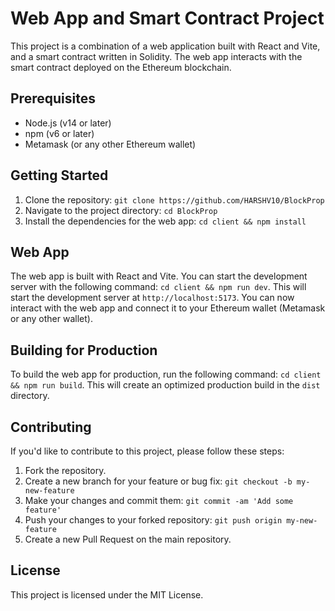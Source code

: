 # Web App and Smart Contract Project

This project is a combination of a web application built with React and Vite, and a smart contract written in Solidity. The web app interacts with the smart contract deployed on the Ethereum blockchain.

## Prerequisites

- Node.js (v14 or later)
- npm (v6 or later)
- Metamask (or any other Ethereum wallet)

## Getting Started

1. Clone the repository: `git clone https://github.com/HARSHV10/BlockProp`
2. Navigate to the project directory: `cd BlockProp`
3. Install the dependencies for the web app: `cd client && npm install`

## Web App

The web app is built with React and Vite. You can start the development server with the following command: `cd client && npm run dev`. This will start the development server at `http://localhost:5173`. You can now interact with the web app and connect it to your Ethereum wallet (Metamask or any other wallet).

## Building for Production

To build the web app for production, run the following command: `cd client && npm run build`. This will create an optimized production build in the `dist` directory.

## Contributing

If you'd like to contribute to this project, please follow these steps:

1. Fork the repository.
2. Create a new branch for your feature or bug fix: `git checkout -b my-new-feature`
3. Make your changes and commit them: `git commit -am 'Add some feature'`
4. Push your changes to your forked repository: `git push origin my-new-feature`
5. Create a new Pull Request on the main repository.

## License

This project is licensed under the MIT License.

